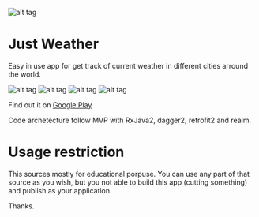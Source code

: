![alt tag](https://github.com/kidinov/Just_Weight/blob/master/publishing/banner.png)

# Just Weather
Easy in use app for get track of current weather in different cities arround the world. 

![alt tag](https://github.com/kidinov/Just-Weather/blob/master/screenshots/1.png)
![alt tag](https://github.com/kidinov/Just-Weather/blob/master/screenshots/2.png)
![alt tag](https://github.com/kidinov/Just-Weather/blob/master/screenshots/3.png)
![alt tag](<img src="https://github.com/kidinov/Just-Weather/blob/master/screenshots/3.png" width="512">)

Find out it on [Google Play](https://play.google.com/store/apps/details?id=org.kidinov.just_weather)

Code archetecture follow MVP with RxJava2, dagger2, retrofit2 and realm.

# Usage restriction
This sources mostly for educational porpuse. You can use any part of that source as you wish, but you not able to build this app (cutting something) and publish as your application.

Thanks.



